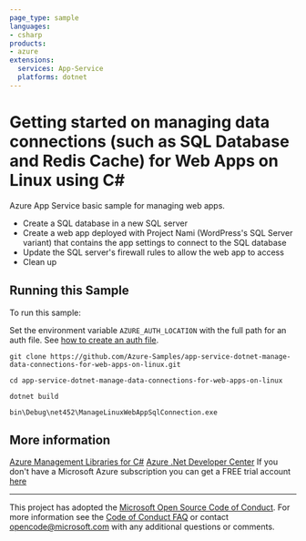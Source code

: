 ```yaml
---
page_type: sample
languages:
- csharp
products:
- azure
extensions:
  services: App-Service
  platforms: dotnet
---
```


# Getting started on managing data connections (such as SQL Database and Redis Cache) for Web Apps on Linux using C#  #

 Azure App Service basic sample for managing web apps.
  - Create a SQL database in a new SQL server
  - Create a web app deployed with Project Nami (WordPress's SQL Server variant)
      that contains the app settings to connect to the SQL database
  - Update the SQL server's firewall rules to allow the web app to access
  - Clean up


## Running this Sample ##

To run this sample:

Set the environment variable `AZURE_AUTH_LOCATION` with the full path for an auth file. See [how to create an auth file](https://github.com/Azure/azure-libraries-for-net/blob/master/AUTH.md).

    git clone https://github.com/Azure-Samples/app-service-dotnet-manage-data-connections-for-web-apps-on-linux.git

    cd app-service-dotnet-manage-data-connections-for-web-apps-on-linux

    dotnet build

    bin\Debug\net452\ManageLinuxWebAppSqlConnection.exe

## More information ##

[Azure Management Libraries for C#](https://github.com/Azure/azure-sdk-for-net/tree/Fluent)
[Azure .Net Developer Center](https://azure.microsoft.com/en-us/develop/net/)
If you don't have a Microsoft Azure subscription you can get a FREE trial account [here](http://go.microsoft.com/fwlink/?LinkId=330212)

---

This project has adopted the [Microsoft Open Source Code of Conduct](https://opensource.microsoft.com/codeofconduct/). For more information see the [Code of Conduct FAQ](https://opensource.microsoft.com/codeofconduct/faq/) or contact [opencode@microsoft.com](mailto:opencode@microsoft.com) with any additional questions or comments.